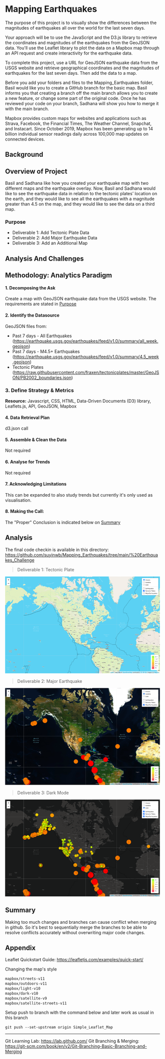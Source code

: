 # Mapping Earthquakes

The purpose of this project is to visually show the differences between the magnitudes of earthquakes all over the world for the last seven days.

Your approach will be to use the JavaScript and the D3.js library to retrieve the coordinates and magnitudes of the earthquakes from the GeoJSON data. You'll use the Leaflet library to plot the data on a Mapbox map through an API request and create interactivity for the earthquake data.

To complete this project, use a URL for GeoJSON earthquake data from the USGS website and retrieve geographical coordinates and the magnitudes of earthquakes for the last seven days. Then add the data to a map.

Before you add your folders and files to the Mapping_Earthquakes folder, Basil would like you to create a GitHub branch for the basic map. Basil informs you that creating a branch off the main branch allows you to create a new feature, or change some part of the original code. Once he has reviewed your code on your branch, Sadhana will show you how to merge it with the main branch.

Mapbox provides custom maps for websites and applications such as Strava, Facebook, the Financial Times, The Weather Channel, Snapchat, and Instacart. Since October 2019, Mapbox has been generating up to 14 billion individual sensor readings daily across 100,000 map updates on connected devices.

## Background

## Overview of Project

Basil and Sadhana like how you created your earthquake map with two different maps and the earthquake overlay. Now, Basil and Sadhana would like to see the earthquake data in relation to the tectonic plates’ location on the earth, and they would like to see all the earthquakes with a magnitude greater than 4.5 on the map, and they would like to see the data on a third map.

### Purpose

- Deliverable 1: Add Tectonic Plate Data
- Deliverable 2: Add Major Earthquake Data
- Deliverable 3: Add an Additional Map

## Analysis And Challenges

## Methodology: Analytics Paradigm

#### 1. Decomposing the Ask
Create a map with GeoJSON earthquake data from the USGS website. The requirements are stated in [Purpose](#purpose)

#### 2. Identify the Datasource
GeoJSON files from:
* Past 7 days - All Earthquakes (https://earthquake.usgs.gov/earthquakes/feed/v1.0/summary/all_week.geojson)
* Past 7 days - M4.5+ Earthquakes (https://earthquake.usgs.gov/earthquakes/feed/v1.0/summary/4.5_week.geojson)
* Tectonic Plates (https://raw.githubusercontent.com/fraxen/tectonicplates/master/GeoJSON/PB2002_boundaries.json)

### 3. Define Strategy & Metrics
**Resource:** Javascript, CSS, HTML, Data-Driven Documents (D3) library, Leaflets.js, API, GeoJSON, Mapbox

#### 4. Data Retrieval Plan
d3.json call

#### 5. Assemble & Clean the Data
Not required

#### 6. Analyse for Trends
Not required

#### 7. Acknowledging Limitations
This can be expanded to also study trends but currently it's only used as visualisation.

#### 8. Making the Call:
The "Proper" Conclusion is indicated below on [Summary](#summary)

## Analysis

The final code checkin is available in this directory: https://github.com/suyinwb/Mapping_Earthquakes/tree/main/%20Earthquakes_Challenge

>Deliverable 1: Tectonic Plate

![Tectonic Plate](resources/tectonic.png)


>Deliverable 2: Major Earthquake

![Major Earthquake](resources/majorEQ.png)

>Deliverable 3: Dark Mode

![Dark Mode](resources/dark.png)

## Summary
Making too much changes and branches can cause conflict when merging in github. So it's best to sequentially merge the branches to be able to resolve conflicts accurately without overwriting major code changes.

## Appendix

Leaflet Quickstart Guide: https://leafletjs.com/examples/quick-start/

Changing the map's style

```
mapbox/streets-v11
mapbox/outdoors-v11
mapbox/light-v10
mapbox/dark-v10
mapbox/satellite-v9
mapbox/satellite-streets-v11
```

Setup push to branch with the command below and later work as usual in this branch
```
git push --set-upstream origin Simple_Leaflet_Map
```

---
Git Learning Lab: https://lab.github.com/
Git Branching & Merging: https://git-scm.com/book/en/v2/Git-Branching-Basic-Branching-and-Merging
